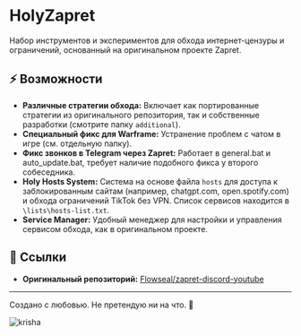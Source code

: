 # HolyZapret

Набор инструментов и экспериментов для обхода интернет-цензуры и ограничений, основанный на оригинальном проекте Zapret.

## ⚡️ Возможности

*   **Различные стратегии обхода:** Включает как портированные стратегии из оригинального репозитория, так и собственные разработки (смотрите папку `additional`).
*   **Специальный фикс для Warframe:** Устранение проблем с чатом в игре (см. отдельную папку).
*   **Фикс звонков в Telegram через Zapret:** Работает в general.bat и auto_update.bat, требует наличие подобного фикса у второго собеседника.
*   **Holy Hosts System:** Система на основе файла `hosts` для доступа к заблокированным сайтам (например, chatgpt.com, open.spotify.com) и обхода ограничений TikTok без VPN. Список сервисов находится в `\lists\hosts-list.txt`.
*   **Service Manager:** Удобный менеджер для настройки и управления сервисом обхода, как в оригинальном проекте.

## 🔗 Ссылки

*   **Оригинальный репозиторий:** [Flowseal/zapret-discord-youtube](https://github.com/Flowseal/zapret-discord-youtube)

---
Создано с любовью. Не претендую ни на что. 🩷

![krisha](https://github.com/user-attachments/assets/473cc1a9-8e86-4330-996e-9ae58401ab87)
